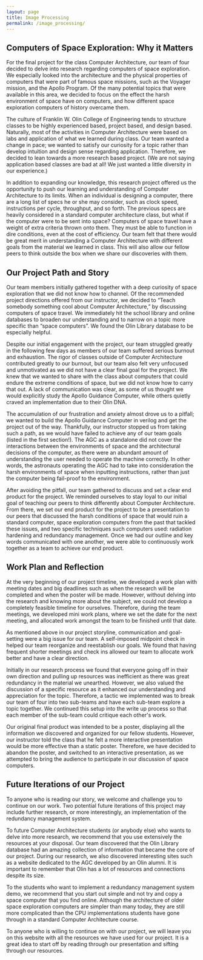 ```yaml
---
layout: page
title: Image Processing
permalink: /image_processing/
---
```


## Computers of Space Exploration: Why it Matters


For the final project for the class Computer Architecture, our team of four decided to delve into research regarding computers of space exploration. We especially looked into the architecture and the physical properties of computers that were part of famous space missions, such as the Voyager mission, and the Apollo Program. Of the many potential topics that were available in this area, we decided to focus on the effect the harsh environment of space have on computers, and how different space exploration computers of history overcame them.


The culture of Franklin W. Olin College of Engineering tends to structure classes to be highly experienced based, project based, and design based. Naturally, most of the activities in Computer Architecture were based on labs and application of what we learned during class. Our team wanted a change in pace; we wanted to satisfy our curiosity for a topic rather than develop intuition and design sense regarding application. Therefore, we decided to lean towards a more research based project. (We are not saying application based classes are bad at all! We just wanted a little diversity in our experience.)


In addition to expanding our knowledge, this research project offered us the opportunity to push our learning and understanding of Computer Architecture to its limits. When an individual is designing a computer, there are a long list of specs he or she may consider, such as clock speed, instructions per cycle, throughput, and so forth. The previous specs are heavily considered in a standard computer architecture class, but what if the computer were to be sent into space? Computers of space travel have a weight of extra criteria thrown onto them. They must be able to function in dire conditions, even at the cost of efficiency. Our team felt that there would be great merit in understanding a Computer Architecture with different goals from the material we learned in class. This will also allow our fellow peers to think outside the box when we share our discoveries with them.


## Our Project Path and Story

Our team members initially gathered together with a deep curiosity of space exploration that we did not know how to channel. Of the recommended project directions offered from our instructor, we decided to “Teach somebody something cool about Computer Architecture,” by discussing computers of space travel. We immediately hit the school library and online databases to broaden our understanding and to narrow on a topic more specific than “space computers”. We found the Olin Library database to be especially helpful.


Despite our initial engagement with the project, our team struggled greatly in the following few days as members of our team suffered serious burnout and exhaustion. The rigor of classes outside of Computer Architecture contributed greatly to our burnout, but our team also felt very unfocused and unmotivated as we did not have a clear final goal for the project. We knew that we wanted to share with the class about computers that could endure the extreme conditions of space, but we did not know how to carry that out. A lack of communication was clear, as some of us thought we would explicitly study the Apollo Guidance Computer, while others quietly craved an implementation due to their Olin DNA.


The accumulation of our frustration and anxiety almost drove us to a pitfall; we wanted to build the Apollo Guidance Computer in verilog and get the project out of the way. Thankfully, our instructor stopped us from taking such a path, as we would have failed to achieve any of our team goals (listed in the first section!). The AGC as a standalone did not cover the interactions between the environments of space and the architectural decisions of the computer, as there were an abundant amount of understanding the user needed to operate the machine correctly. In other words, the astronauts operating the AGC had to take into consideration the harsh environments of space when inputting instructions, rather than just the computer being fail-proof to the environment.


After avoiding the pitfall, our team gathered to discuss and set a clear end product for the project. We reminded ourselves to stay loyal to our initial goal of teaching our peers to think differently about Computer Architecture. From there, we set our end product for the project to be a presentation to our peers that discussed the harsh conditions of space that would ruin a standard computer, space exploration computers from the past that tackled these issues, and two specific techniques such computers used: radiation hardening and redundancy management. Once we had our outline and key words communicated with one another, we were able to continuously work together as a team to achieve our end product.


## Work Plan and Reflection


At the very beginning of our project timeline, we developed a work plan with meeting dates and big deadlines such as when the research will be completed and when the poster will be made. However, without delving into the research and knowing more about the subject, we could not develop a completely feasible timeline for ourselves. Therefore, during the team meetings, we developed mini work plans, where we set the date for the next meeting, and allocated work amongst the team to be finished until that date.


As mentioned above in our project storyline, communication and goal-setting were a big issue for our team. A self-imposed midpoint check in helped our team reorganize and reestablish our goals. We found that having frequent shorter meetings and check ins allowed our team to allocate work better and have a clear direction.


Initially in our research process we found that everyone going off in their own direction and pulling up resources was inefficient as there was great redundancy in the material we unearthed. However, we also valued the discussion of a specific resource as it enhanced our understanding and appreciation for the topic. Therefore, a tactic we implemented was to break our team of four into two sub-teams and have each sub-team explore a topic together. We continued this setup into the write up process so that each member of the sub-team could critique each other's work.


Our original final product was intended to be a poster, displaying all the information we discovered and organized for our fellow students. However, our instructor told the class that he felt a more interactive presentation would be more effective than a static poster. Therefore, we have decided to abandon the poster, and switched to an interactive presentation, as we attempted to bring the audience to participate in our discussion of space computers.


## Future Iterations of our Project


To anyone who is reading our story, we welcome and challenge you to continue on our work. Two potential future iterations of this project may include further research, or more interestingly, an implementation of the redundancy management system. 


To future Computer Architecture students (or anybody else) who wants to delve into more research, we recommend that you use extensively the resources at your disposal. Our team discovered that the Olin Library database had an amazing collection of information that became the core of our project. During our research, we also discovered interesting sites such as a website dedicated to the AGC developed by an Olin alumni. It is important to remember that Olin has a lot of resources and connections despite its size.


To the students who want to implement a redundancy management system demo, we recommend that you start out simple and not try and copy a space computer that you find online. Although the architecture of older space exploration computers are simpler than many today, they are still more complicated than the CPU implementations students have gone through in a standard Computer Architecture course. 


To anyone who is willing to continue on with our project, we will leave you on this website with all the resources we have used for our project. It is a great idea to start off by reading through our presentation and sifting through our resources.
